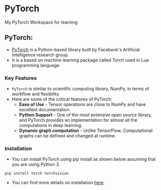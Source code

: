 # PyTorch
My PyTorch Workspace for learning

## PyTorch:
* [PyTorch](https://pytorch.org/) is a Python-based library built by Facebook's Artificial Intelligence research group.
* It is a based on machine learning package called Torch used in Lua programming language.

### Key Features
* `PyTorch` is similar to scientific computing library, NumPy, in terms of workflow and flexibility.
* Here are some of the critical features of PyTorch:
  * **Ease of Use** - Tensor operations are close to NumPy and have excellent documentation.
  * **Python Support** - One of the most extensive open source library, and PyTorch provides an implementation for almost all the computations in deep learning.
  * **Dynamic graph computation** - Unlike TensorFlow, Computational graphs can be defined and changed at runtime.
  
### Installation
* You can install PyTorch using pip install as shown below assuming that you are using Python 3.
```
pip install torch torchvision
```
* You can find more details on installation [here](https://pytorch.org/get-started/locally/).
